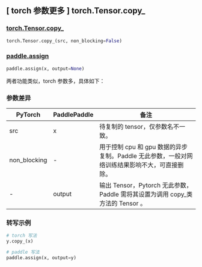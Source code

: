 ## [ torch 参数更多 ] torch.Tensor.copy_

### [torch.Tensor.copy_](https://pytorch.org/docs/stable/generated/torch.Tensor.copy_.html#torch.Tensor.copy_)

```python
torch.Tensor.copy_(src, non_blocking=False)
```

### [paddle.assign](https://www.paddlepaddle.org.cn/documentation/docs/zh/api/paddle/assign_cn.html#assign)

```python
paddle.assign(x, output=None)
```

两者功能类似，torch 参数多，具体如下：
### 参数差异
| PyTorch       | PaddlePaddle | 备注                                                   |
| ------------- | ------------ | ------------------------------------------------------ |
| src           | x            | 待复制的 tensor，仅参数名不一致。                                         |
| non_blocking  | -            | 用于控制 cpu 和 gpu 数据的异步复制。Paddle 无此参数，一般对网络训练结果影响不大，可直接删除。       |
| -             | output       | 输出 Tensor，Pytorch 无此参数，Paddle 需将其设置为调用 copy_类方法的 Tensor 。        |


### 转写示例

```python
# torch 写法
y.copy_(x)

# paddle 写法
paddle.assign(x, output=y)
```
